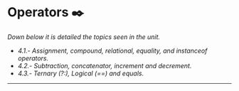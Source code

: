 # Operators ✒️

_Down below it is detailed the topics seen in the unit._

* _4.1.- Assignment, compound, relational, equality, and instanceof operators._
* _4.2.- Subtraction, concatenator, increment and decrement._
* _4.3.- Ternary (?:), Logical (==) and equals._

---